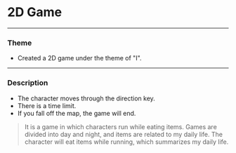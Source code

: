# 2D Game
-------------------
### Theme
* Created a 2D game under the theme of "I".
-------------------
### Description
* The character moves through the direction key.
* There is a time limit.
* If you fall off the map, the game will end.
>  It is a game in which characters run while eating items. Games are divided into day and night, and items are related to my daily life. The character will eat items while running, which summarizes my daily life.
